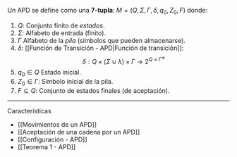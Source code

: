 Un APD se define como una **7-tupla**:
$M=(Q,Σ,Γ,δ,q_0,Z_0,F)$
donde:

1. $Q$: Conjunto finito de _estados_.
2. $Σ$: Alfabeto de entrada (finito).
3. $Γ$ Alfabeto de la _pila_ (símbolos que pueden almacenarse).
4. $δ$: [[Función de Transición - APD|Función de transición]]:  $$δ:Q×(Σ∪{\lambda})×Γ→2^{Q×Γ^∗}$$
5. $q_0∈Q$ Estado inicial.
6. $Z_0∈Γ$: Símbolo inicial de la pila.
7. $F⊆Q$: Conjunto de estados finales (de aceptación).
***
Características
- [[Movimientos de un APD]] 
- [[Aceptación de una cadena por un APD]] 
- [[Configuración - APD]] 
- [[Teorema 1 - APD]] 